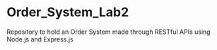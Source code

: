 # Order_System_Lab2
Repository to hold an Order System made through RESTful APIs using Node.js and Express.js
